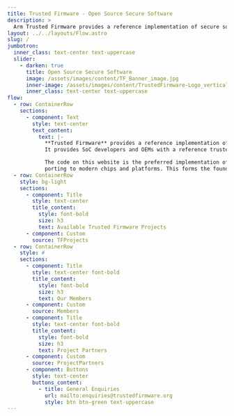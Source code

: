```yaml
---
title: Trusted Firmware - Open Source Secure Software
description: >
  Arm Trusted Firmware provides a reference implementation of secure software for Armv8-A, Armv9-A and Armv8-M. It provides SoC developers and OEMs with a reference trusted code base complying with the relevant Arm specifications.
layout: ../../layouts/Flow.astro
slug: /
jumbotron:
  inner_class: text-center text-uppercase
  slider:
    - darken: true
      title: Open Source Secure Software
      image: /assets/images/content/TF_Banner_image.jpg
      inner-image: /assets/images/content/TrustedFirmware-Logo_vertical-white.png
      inner_class: text-center text-uppercase
flow:
  - row: ContainerRow
    sections:
      - component: Text
        style: text-center
        text_content:
          text: |-
            **Trusted Firmware** provides a reference implementation of secure software for **Armv8-A**, **Armv9-A** and **Armv8-M**.
            It provides SoC developers and OEMs with a reference trusted code base complying with the relevant Arm specifications.

            The code on this website is the preferred implementation of Arm specifications, allowing quick and easy
            porting to modern chips and platforms. This forms the foundations of a **Trusted Execution Environment (TEE)** on application processors, or the **Secure Processing Environment (SPE)** of microcontrollers.
  - row: ContainerRow
    style: bg-light
    sections:
      - component: Title
        style: text-center
        title_content:
          style: font-bold
          size: h3
          text: Available Trusted Firmware Projects
      - component: Custom
        source: TFProjects
  - row: ContainerRow
    style: #
    sections:
      - component: Title
        style: text-center font-bold
        title_content:
          style: font-bold
          size: h3
          text: Our Members
      - component: Custom
        source: Members
      - component: Title
        style: text-center font-bold
        title_content:
          style: font-bold
          size: h3
          text: Project Partners
      - component: Custom
        source: ProjectPartners
      - component: Buttons
        style: text-center
        buttons_content:
          - title: General Enquiries
            url: mailto:enquiries@trustedfirmware.org
            style: btn btn-green text-uppercase
---
```

